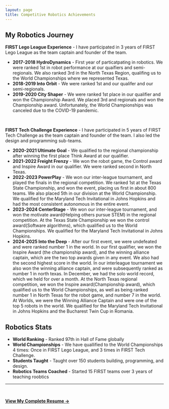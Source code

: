 ```yaml
---
layout: page
title: Competitive Robotics Achievements
---
```


## My Robotics Journey
**FIRST Lego League Experience** - I have participated in 3 years of FIRST Lego League as the team captain and founder of the team. 
- **2017-2018 HydroDynamics** - First year of particatpating in robotics. We were ranked 1st in robot performance at our quaifiers and semi-regionals. We also ranked 3rd in the North Texas Region, qualifing us to the World Championships where we represented Texas. 
- **2018-2019 Into Orbit** - We were ranked 1st and our qualifer and our semi-regionals.
- **2019-2020 City Shaper** - We were ranked 1st place in our qualifier and won the Championship Award. We placed 3rd and regionals and won the Championship award. Unfortunately, the World Championships was canceled due to the COVID-19 pandemic.

<br>

**FIRST Tech Challenge Experience** - I have participated in 5 years of FIRST Tech Challenge as the team captain and founder of the team. I also led the design and programming sub-teams.
- **2020-2021 Ultimate Goal** - We qualified to the regional championship after winning the first place Think Award at our qualifier. 
- **2021-2022 Freight Frenzy** - We won the robot game, the Control award and Inspire Award in our qualifier. We were ranked second in North Texas. 
- **2022-2023 PowerPlay** - We won our inter-league tournament, and played the finals in the regional competition. We ranked 1st at the Texas State Championship, and won the event, placing us first in about 800 teams. We also placed 5th in our division at the World Championship. We qualified for the Maryland Tech Invitational in Johns Hopkins and had the most consistent autonomous in the entire event.  
- **2023-2024 CenterStage** - We won our inter-league tournament, and won the motivate award(Helping others pursue STEM) in the regional competition. At the Texas State Championship we won the control award(Software algorithms), which qualified us to the World Championships. We qualified for the Maryland Tech Invitational in Johns Hopkins. 
- **2024-2025 Into the Deep** - After our first event, we were undefeated and were ranked number 1 in the world. In our first qualifier, we won the Inspire Award (the championship award), and the winning alliance captain, which are the two top awards given in any event. We also had the second highest score in the world. In our interleague tournament we also won the winning alliance captain, and were subsequently ranked as number 1 in north texas. In December, we had the solo world record, which we held for over a month. At the North Texas regional competition, we won the Inspire award(Championship award), which qualified us to the World Championships, as well as being ranked number 1 in North Texas for the robot game, and number 7 in the world. At Worlds, we were the Winning Alliance Captain and were one of the top 5 robots in the world. We qualified for the Maryland Tech Invitational in Johns Hopkins and the Bucharest Twin Cup in Romania. 

## Robotics Stats
- **World Ranking** - Ranked 97th in Hall of Fame globally
- **World Championships** - We have quallified to the World Championships 4 times: Once in FIRST Lego League, and 3 times in FIRST Tech Challenge.
- **Students Taught** - Taught over 150 students building, programming, and design.
- **Robotics Teams Coached** - Started 15 FIRST teams over 3 years of teaching roobtics

---
<br>

[**View My Complete Resume →**](resume.md)
